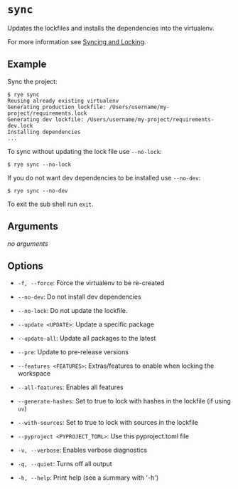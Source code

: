 # `sync`

Updates the lockfiles and installs the dependencies into the virtualenv.

For more information see [Syncing and Locking](../sync.md).

## Example

Sync the project:

```
$ rye sync
Reusing already existing virtualenv
Generating production lockfile: /Users/username/my-project/requirements.lock
Generating dev lockfile: /Users/username/my-project/requirements-dev.lock
Installing dependencies
...
```

To sync without updating the lock file use `--no-lock`:

```
$ rye sync --no-lock
```

If you do not want dev dependencies to be installed use `--no-dev`:

```
$ rye sync --no-dev
```

To exit the sub shell run `exit`.

## Arguments

*no arguments*

## Options

* `-f, --force`: Force the virtualenv to be re-created

* `--no-dev`: Do not install dev dependencies

* `--no-lock`: Do not update the lockfile.

* `--update <UPDATE>`: Update a specific package

* `--update-all`: Update all packages to the latest

* `--pre`: Update to pre-release versions

* `--features <FEATURES>`: Extras/features to enable when locking the workspace

* `--all-features`: Enables all features

* `--generate-hashes`: Set to true to lock with hashes in the lockfile (if using `uv`)

* `--with-sources`: Set to true to lock with sources in the lockfile

* `--pyproject <PYPROJECT_TOML>`: Use this pyproject.toml file

* `-v, --verbose`: Enables verbose diagnostics

* `-q, --quiet`: Turns off all output

* `-h, --help`: Print help (see a summary with '-h')
